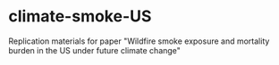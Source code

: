 # climate-smoke-US
Replication materials for paper "Wildfire smoke exposure and mortality burden in the US under future climate change"
